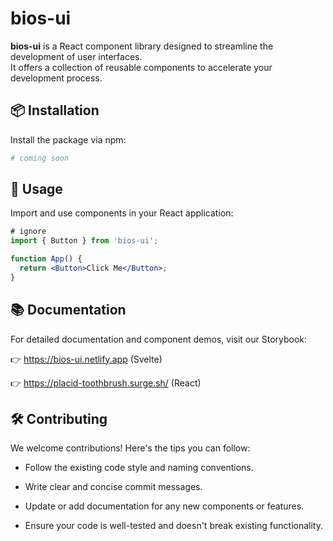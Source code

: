 # bios-ui

**bios-ui** is a React component library designed to streamline the development of user interfaces.  
It offers a collection of reusable components to accelerate your development process.

## 📦 Installation

Install the package via npm:

```bash
# coming soon
```

## 🚀 Usage

Import and use components in your React application:

```jsx
# ignore
import { Button } from 'bios-ui';

function App() {
  return <Button>Click Me</Button>;
}
```

## 📚 Documentation

For detailed documentation and component demos, visit our Storybook:

👉 https://bios-ui.netlify.app (Svelte)

👉 https://placid-toothbrush.surge.sh/ (React)

## 🛠️ Contributing

We welcome contributions! Here's the tips you can follow:

- Follow the existing code style and naming conventions.

- Write clear and concise commit messages.

- Update or add documentation for any new components or features.

- Ensure your code is well-tested and doesn't break existing functionality.
